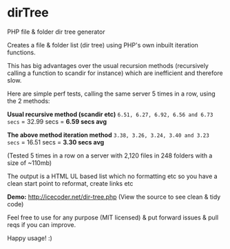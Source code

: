 dirTree
=======

PHP file & folder dir tree generator

Creates a file & folder list (dir tree) using PHP's own inbuilt iteration functions.

This has big advantages over the usual recursion methods (recursively calling a function to scandir for instance) which are inefficient and therefore slow.

Here are simple perf tests, calling the same server 5 times in a row, using the 2 methods:

**Usual recursive method (scandir etc)**
```6.51, 6.27, 6.92, 6.56 and 6.73 secs```
= 32.99 secs = **6.59 secs avg**

**The above method iteration method**
```3.38, 3.26, 3.24, 3.40 and 3.23 secs```
= 16.51 secs = **3.30 secs avg**

(Tested 5 times in a row on a server with 2,120 files in 248 folders with a size of ~110mb)

The output is a HTML UL based list which no formatting etc so you have a clean start point to reformat, create links etc

**Demo:**
http://icecoder.net/dir-tree.php
(View the source to see clean & tidy code)

Feel free to use for any purpose (MIT licensed) & put forward issues & pull reqs if you can improve.

Happy usage! :)